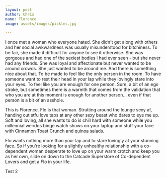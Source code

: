 ```yaml
---
layout: post
author: Chris
name: Florence
image: assets/images/pickles.jpg

---
```

I once met a woman who everyone hated. She didn't get along with others and her social awkwardness was usually misunderstood for bitchiness. To be fair, she made it difficult for anyone to see it otherwise. She was gorgeous and had one of the sexiest bodies I had ever seen - but she never had any friends. She was loyal and affectionate but never wanted to be around crowds. She just wanted to be around me. And there is something nice about that. To be made to feel like the only person in the room. To have someone want to rest their head in your lap while they lovingly stare into your eyes. To feel like you are enough for one person. Sure, a bit of an ego stroke, but sometimes there is a warmth that comes from the validation that who you are at this moment is enough for another person... even if that person is a bit of an asshole.

This is Florence. Flo is that woman. Strutting around the lounge sexy af, handing out stfu love taps at any other sexy beast who dares to eye me up. Soft and loving, all she wants to do is chill hard with someone while you millennial weirdos binge watch shows on your laptop and stuff your face with Cinnamon Toast Crunch and quinoa salads.

Flo wants nothing more than your lap and to stare lovingly at your stunning face. So if you're looking for a slightly unhealthy relationship with a co-dependent woman desperate to love up on your warm crotch and keep you as her own, slide on down to the Catcade Superstore of Co-dependent Lovers and get a Flo in your life.

Test 2